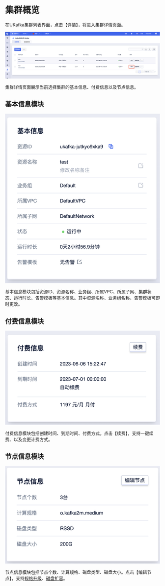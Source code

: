 # 集群概览

在UKafka集群列表界面，点击【详情】，将进入集群详情页面。

![img](/images/guide/cluster/detail_button.png)

集群详情页面展示当前选择集群的基本信息、付费信息以及节点信息。

## 基本信息模块

![img](/images/guide/cluster/detail_baseconfig.png)

基本信息模块包括资源ID、资源名称、业务组、所属VPC、所属子网、集群状态、运行时长、告警模板等基本信息。其中资源名称、业务组名称、告警模板可即时更改。

## 付费信息模块

![img](/images/guide/cluster/detail_bill.png)

付费信息模块包括创建时间、到期时间、付费方式。点击【续费】，支持一键续费、以及变更计费方式。

## 节点信息模块

![img](/images/guide/cluster/detail_nodeinfo.png)

节点信息模块包括节点个数、计算规格、磁盘类型、磁盘大小。点击【编辑节点】，支持[规格升级](/ukafka/guide/cluster/modify_uhost_type)、[磁盘扩容](/ukafka/guide/cluster/resize_disk)。
